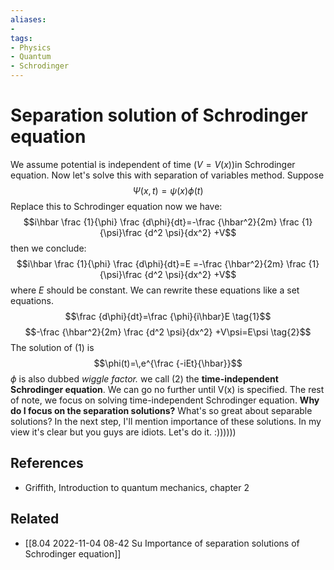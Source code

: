 ```yaml
---
aliases: 
- 
tags:
- Physics
- Quantum
- Schrodinger
---
```

# Separation solution of Schrodinger equation
We assume potential is independent of time $(V= V(x))$in Schrodinger equation. Now let's solve this with separation of variables method. Suppose$$\Psi(x,t) = \psi(x) \phi(t)$$
Replace this to Schrodinger equation now we have:
$$i\hbar \frac {1}{\phi} \frac {d\phi}{dt}=-\frac {\hbar^2}{2m} \frac {1}{\psi}\frac {d^2 \psi}{dx^2} +V$$
then we conclude:
$$i\hbar \frac {1}{\phi} \frac {d\phi}{dt}=E =-\frac {\hbar^2}{2m} \frac {1}{\psi}\frac {d^2 \psi}{dx^2} +V$$ where $E$ should be constant. We can rewrite these equations like a set equations.
$$\frac {d\phi}{dt}=\frac {\phi}{i\hbar}E \tag{1}$$
$$-\frac {\hbar^2}{2m} \frac {d^2 \psi}{dx^2} +V\psi=E\psi \tag{2}$$
The solution of $(1)$ is 
$$\phi(t)=\,e^{\frac {-iEt}{\hbar}}$$
$\phi$ is also dubbed *wiggle factor.*
we call $(2)$ the **time-independent Schrodinger equation**. We can go no further until V(x) is specified. The rest of note, we focus on solving time-independent Schrodinger equation. **Why do I focus on the separation solutions?** What's so great about separable solutions? In the next step,  I'll mention importance of these solutions. In my view it's clear but you guys are idiots. Let's do it. :))))))


## References 
- Griffith, Introduction to quantum mechanics, chapter 2

## Related
- [[8.04 2022-11-04 08-42 Su Importance of separation solutions of Schrodinger equation]]